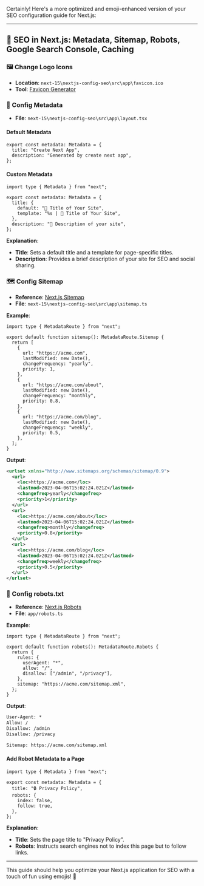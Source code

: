 Certainly! Here's a more optimized and emoji-enhanced version of your SEO configuration guide for Next.js:

---

## 🚀 SEO in Next.js: Metadata, Sitemap, Robots, Google Search Console, Caching

### 🖼️ Change Logo Icons

- **Location**: `next-15\nextjs-config-seo\src\app\favicon.ico`
- **Tool**: [Favicon Generator](https://realfavicongenerator.net/)

### 📜 Config Metadata

- **File**: `next-15\nextjs-config-seo\src\app\layout.tsx`

#### Default Metadata

```tsx
export const metadata: Metadata = {
  title: "Create Next App",
  description: "Generated by create next app",
};
```

#### Custom Metadata

```tsx
import type { Metadata } from "next";

export const metadata: Metadata = {
  title: {
    default: "🌟 Title of Your Site",
    template: "%s | 🌟 Title of Your Site",
  },
  description: "📝 Description of your site",
};
```

**Explanation**:

- **Title**: Sets a default title and a template for page-specific titles.
- **Description**: Provides a brief description of your site for SEO and social sharing.

### 🗺️ Config Sitemap

- **Reference**: [Next.js Sitemap](https://nextjs.org/docs/app/api-reference/file-conventions/metadata/sitemap)
- **File**: `next-15\nextjs-config-seo\src\app\sitemap.ts`

**Example**:

```tsx
import type { MetadataRoute } from "next";

export default function sitemap(): MetadataRoute.Sitemap {
  return [
    {
      url: "https://acme.com",
      lastModified: new Date(),
      changeFrequency: "yearly",
      priority: 1,
    },
    {
      url: "https://acme.com/about",
      lastModified: new Date(),
      changeFrequency: "monthly",
      priority: 0.8,
    },
    {
      url: "https://acme.com/blog",
      lastModified: new Date(),
      changeFrequency: "weekly",
      priority: 0.5,
    },
  ];
}
```

**Output**:

```xml
<urlset xmlns="http://www.sitemaps.org/schemas/sitemap/0.9">
  <url>
    <loc>https://acme.com</loc>
    <lastmod>2023-04-06T15:02:24.021Z</lastmod>
    <changefreq>yearly</changefreq>
    <priority>1</priority>
  </url>
  <url>
    <loc>https://acme.com/about</loc>
    <lastmod>2023-04-06T15:02:24.021Z</lastmod>
    <changefreq>monthly</changefreq>
    <priority>0.8</priority>
  </url>
  <url>
    <loc>https://acme.com/blog</loc>
    <lastmod>2023-04-06T15:02:24.021Z</lastmod>
    <changefreq>weekly</changefreq>
    <priority>0.5</priority>
  </url>
</urlset>
```

### 🤖 Config robots.txt

- **Reference**: [Next.js Robots](https://nextjs.org/docs/app/api-reference/file-conventions/metadata/robots)
- **File**: `app/robots.ts`

**Example**:

```tsx
import type { MetadataRoute } from "next";

export default function robots(): MetadataRoute.Robots {
  return {
    rules: {
      userAgent: "*",
      allow: "/",
      disallow: ["/admin", "/privacy"],
    },
    sitemap: "https://acme.com/sitemap.xml",
  };
}
```

**Output**:

```txt
User-Agent: *
Allow: /
Disallow: /admin
Disallow: /privacy

Sitemap: https://acme.com/sitemap.xml
```

#### Add Robot Metadata to a Page

```tsx
import type { Metadata } from "next";

export const metadata: Metadata = {
  title: "🔒 Privacy Policy",
  robots: {
    index: false,
    follow: true,
  },
};
```

**Explanation**:

- **Title**: Sets the page title to "Privacy Policy".
- **Robots**: Instructs search engines not to index this page but to follow links.

---

This guide should help you optimize your Next.js application for SEO with a touch of fun using emojis! 🎉
